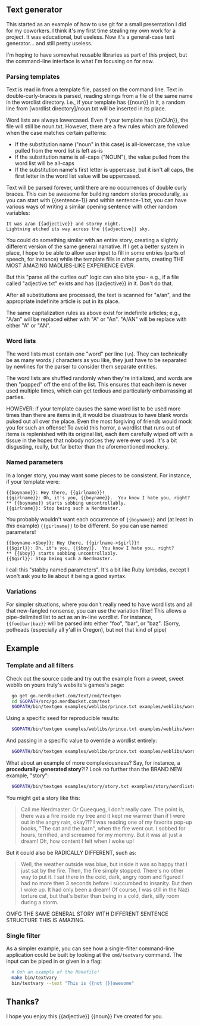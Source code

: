 Text generator
-----

This started as an example of how to use git for a small presentation I did
for my coworkers.  I think it's my first time stealing my own work for a
project.  It was educational, but useless.  Now it's a general-case text
generator... and still pretty useless.

I'm hoping to have somewhat reusable libraries as part of this project, but the
command-line interface is what I'm focusing on for now.

### Parsing templates

Text is read in from a template file, passed on the command line.  Text in
double-curly-braces is parsed, reading strings from a file of the same name in
the wordlist directory.  i.e., if your template has {{noun}} in it, a random
line from [wordlist directory]/noun.txt will be inserted in its place.

Word lists are always lowercased.  Even if your template has {{nOUn}}, the file
will still be noun.txt.  However, there are a few rules which are followed when
the case matches certain patterns:

- If the substitution name ("noun" in this case) is all-lowercase, the value
  pulled from the word list is left as-is
- If the substitution name is all-caps ("NOUN"), the value pulled from the word
  list will be all-caps
- If the substitution name's first letter is uppercase, but it isn't all caps,
  the first letter in the word list value will be uppercased.

Text will be parsed forever, until there are no occurrences of double curly
braces.  This can be awesome for building random stories procedurally, as you
can start with {{sentence-1}} and within sentence-1.txt, you can have various
ways of writing a similar opening sentence with other random variables:

    It was a/an {{adjective}} and stormy night.
    Lightning etched its way across the {{adjective}} sky.

You could do something similar with an entire story, creating a slightly
different version of the same general narrative.  If I get a better system in
place, I hope to be able to allow user input to fill in some entries (parts of
speech, for instance) while the template fills in other parts, creating THE
MOST AMAZING MADLIBS-LIKE EXPERIENCE EVER.

But this "parse all the curlies out" logic can also bite you - e.g., if a file
called "adjective.txt" exists and has {{adjective}} in it.  Don't do that.

After all substitutions are processed, the text is scanned for "a/an", and the
appropriate indefinite article is put in its place.

The same capitalization rules as above exist for indefinite articles; e.g.,
"A/an" will be replaced either with "A" or "An".  "A/AN" will be replace with
either "A" or "AN".

### Word lists

The word lists must contain one "word" per line (`\n`).  They can technically
be as many words / characters as you like, they just have to be separated by
newlines for the parser to consider them separate entities.

The word lists are shuffled randomly when they're initialized, and words are
then "popped" off the end of the list.  This ensures that each item is never
used multiple times, which can get tedious and particularly embarrassing at
parties.

HOWEVER: if your template causes the same word list to be used more times than
there are items in it, it would be disastrous to have blank words puked out all
over the place.  Even the most forgiving of friends would mock you for such an
offense!  To avoid this horror, a wordlist that runs out of items is
replenished with its original list, each item carefully wiped off with a tissue
in the hopes that nobody notices they were ever used.  It's a bit disgusting,
really, but far better than the aforementioned mockery.

### Named parameters

In a longer story, you may want some pieces to be consistent.  For instance,
if your template were:

    {{boyname}}: Hey there, {{girlname}}!
    {{girlname}}: Oh, it's you, {{boyname}}.  You know I hate you, right?
    ** {{boyname}} starts sobbing uncontrollably.
    {{girlname}}: Stop being such a Nerdmaster.

You probably wouldn't want each occurrence of `{{boyname}}` and (at least in
*this* example) `{{girlname}}` to be different.  So you can use named
parameters!

    {{boyname->$boy}}: Hey there, {{girlname->$girl}}!
    {{$girl}}: Oh, it's you, {{$boy}}.  You know I hate you, right?
    ** {{$boy}} starts sobbing uncontrollably.
    {{$girl}}: Stop being such a Nerdmaster.

I call this "stabby named parameters".  It's a bit like Ruby lambdas, except I
won't ask you to lie about it being a good syntax.

### Variations

For simpler situations, where you don't really need to have word lists and all
that new-fangled nonsense, you can use the variation filter!  This allows a
pipe-delimited list to act as an in-line wordlist.  For instance,
`{{foo|bar|baz}}` will be parsed into either "foo", "bar", or "baz".  (Sorry,
potheads (especially all y'all in Oregon), but not that kind of pipe)

Example
-----

### Template and all filters

Check out the source code and try out the example from a sweet, sweet weblib on
yours truly's website's games's page:

```bash
  go get go.nerdbucket.com/text/cmd/textgen
  cd $GOPATH/src/go.nerdbucket.com/text
  $GOPATH/bin/textgen examples/weblibs/prince.txt examples/weblibs/wordlists
```

Using a specific seed for reproducible results:

```bash
  $GOPATH/bin/textgen examples/weblibs/prince.txt examples/weblibs/wordlists --seed 5
```

And passing in a specific value to override a wordlist entirely:

```bash
  $GOPATH/bin/textgen examples/weblibs/prince.txt examples/weblibs/wordlists --value "malename:Johnny Five"
```

What about an example of more complexiousness?  Say, for instance, a
**procedurally-generated story**?!?  Look no further than the BRAND NEW
example, "story":

```bash
  $GOPATH/bin/textgen examples/story/story.txt examples/story/wordlists/
```

You might get a story like this:

> Call me Nerdmaster.  Or Queequeg, I don't really care.  The point is, there
> was a fire inside my tree and it kept me warmer than if I were out in the
> angry rain, okay?!?  I was reading one of my favorite pop-up books, "The cat
> and the barn", when the fire went out.  I sobbed for hours, terrified, and
> screamed for my mommy.  But it was all just a dream!  Oh, how content I felt
> when I woke up!

But it could also be RADICALLY DIFFERENT, such as:

> Well, the weather outside was blue, but inside it was so happy that I just
> sat by the fire.  Then, the fire simply stopped.  There's no other way to put
> it.  I sat there in the cold, dark, angry room and figured I had no more then
> 3 seconds before I succumbed to insanity.  But then I woke up.  It had only
> been a dream!  Of course, I was still in the Nazi torture cat, but that's
> better than being in a cold, dark, silly room during a storm.

OMFG THE SAME GENERAL STORY WITH DIFFERENT SENTENCE STRUCTURE THIS IS AMAZING.

### Single filter

As a simpler example, you can see how a single-filter command-line application
could be built by looking at the `cmd/textvary` command.  The input can be
piped in or given in a flag:

```bash
  # Ooh an example of the Makefile!
  make bin/textvary
  bin/textvary --text "This is {{not |}}awesome"
```

Thanks?
-----

I hope you enjoy this {{adjective}} {{noun}} I've created for you.
